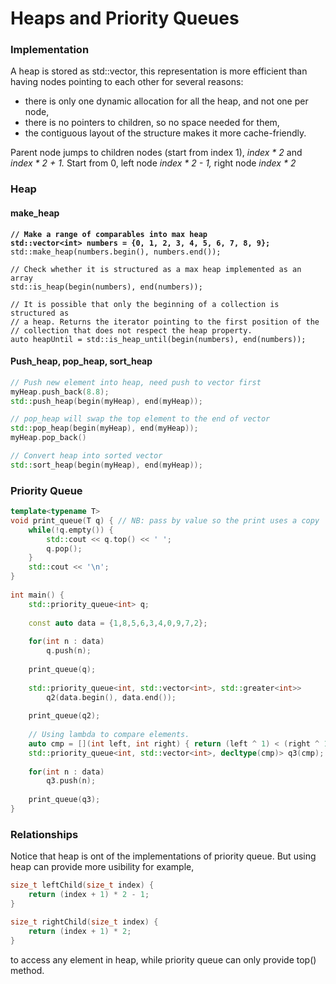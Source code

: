 # Heaps and Priority Queues

### Implementation

A heap is stored as std::vector, this representation is more efficient than having nodes pointing to each other for several reasons:

* there is only one dynamic allocation for all the heap, and not one per node,
* there is no pointers to children, so no space needed for them,
* the contiguous layout of the structure makes it more cache-friendly.

Parent node jumps to children nodes (start from index 1), _index \* 2_ and _index \* 2 + 1._ Start from 0, left node _index \* 2  - 1,_ right node _index \* 2_

### Heap

#### make\_heap

<pre class="language-cpp"><code class="lang-cpp"><strong>// Make a range of comparables into max heap
</strong><strong>std::vector&#x3C;int> numbers = {0, 1, 2, 3, 4, 5, 6, 7, 8, 9};
</strong>std::make_heap(numbers.begin(), numbers.end()); 

// Check whether it is structured as a max heap implemented as an array
std::is_heap(begin(numbers), end(numbers));

// It is possible that only the beginning of a collection is structured as 
// a heap. Returns the iterator pointing to the first position of the 
// collection that does not respect the heap property.
auto heapUntil = std::is_heap_until(begin(numbers), end(numbers));
</code></pre>

#### Push\_heap, pop\_heap, sort\_heap

```cpp
// Push new element into heap, need push to vector first
myHeap.push_back(8.8);
std::push_heap(begin(myHeap), end(myHeap));

// pop_heap will swap the top element to the end of vector
std::pop_heap(begin(myHeap), end(myHeap));
myHeap.pop_back()

// Convert heap into sorted vector
std::sort_heap(begin(myHeap), end(myHeap));
```

### Priority Queue

```cpp
template<typename T>
void print_queue(T q) { // NB: pass by value so the print uses a copy
    while(!q.empty()) {
        std::cout << q.top() << ' ';
        q.pop();
    }
    std::cout << '\n';
}
 
int main() {
    std::priority_queue<int> q;
 
    const auto data = {1,8,5,6,3,4,0,9,7,2};
 
    for(int n : data)
        q.push(n);
 
    print_queue(q);
 
    std::priority_queue<int, std::vector<int>, std::greater<int>>
        q2(data.begin(), data.end());
 
    print_queue(q2);
 
    // Using lambda to compare elements.
    auto cmp = [](int left, int right) { return (left ^ 1) < (right ^ 1); };
    std::priority_queue<int, std::vector<int>, decltype(cmp)> q3(cmp);
 
    for(int n : data)
        q3.push(n);
 
    print_queue(q3);
}
```

### Relationships

Notice that heap is ont of the implementations of priority queue. But using heap can provide more usibility for example,&#x20;

```cpp
size_t leftChild(size_t index) { 
    return (index + 1) * 2 - 1; 
} 

size_t rightChild(size_t index) { 
    return (index + 1) * 2; 
}
```

to access any element in heap, while priority queue can only provide top() method.



